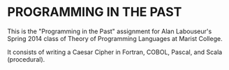 PROGRAMMING IN THE PAST
=======================
This is the "Programming in the Past" assignment for Alan Labouseur's Spring 2014 class of Theory of Programming Languages at Marist College.

It consists of writing a Caesar Cipher in Fortran, COBOL, Pascal, and Scala (procedural).
